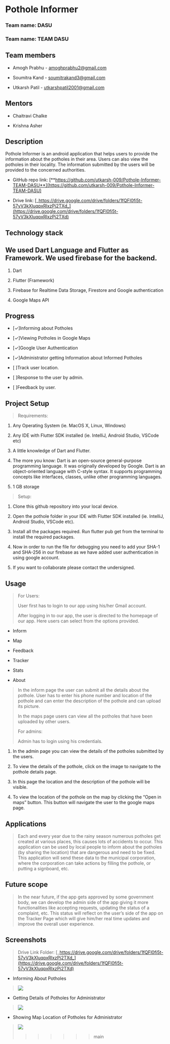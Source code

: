 # Pothole Informer

### Team name: DASU

### Team name: TEAM DASU

## Team members

- Amogh Prabhu - amoghprabhu2@gmail.com

- Soumitra Kand - soumitrakand3@gmail.com

- Utkarsh Patil - utkarshpatil2001@gmail.com

## Mentors

- Chaitravi Chalke

- Krishna Asher

## Description

Pothole Informer is an android application that helps users to provide
the information about the potholes in their area. Users can also view
the potholes in their locality. The information submitted by the users
will be provided to the concerned authorities.

- GitHub repo link:
  [**https://github.com/utkarsh-009/Pothole-Informer-TEAM-DASU**](https://github.com/utkarsh-009/Pothole-Informer-TEAM-DASU)

- Drive link:
  [_https://drive.google.com/drive/folders/1fQFl0fi5t-57yV3kXluqpxRlxzPj2TXd_](https://drive.google.com/drive/folders/1fQFl0fi5t-57yV3kXluqpxRlxzPj2TXd)

## Technology stack

## We used Dart Language and Flutter as Framework. We used firebase for the backend.

1.  Dart

2.  Flutter (Framework)

3.  Firebase for Realtime Data Storage, Firestore and Google
    authentication

4.  Google Maps API

## Progress

- [✓]Informing about Potholes

- [✓]Viewing Potholes in Google Maps

- [✓]Google User Authentication

- [✓]Administrator getting Information about Informed Potholes

- [ ]Track user location.

- [ ]Response to the user by admin.

- [ ]Feedback by user.

## Project Setup

> Requirements:

1.  Any Operating System (ie. MacOS X, Linux, Windows)

2.  Any IDE with Flutter SDK installed (ie. IntelliJ, Android Studio, VSCode etc)

3.  A little knowledge of Dart and Flutter.

4.  The more you know: Dart is an open-source general-purpose programming language. It was originally developed by Google. Dart is an object-oriented language with C-style syntax. It supports programming concepts like interfaces, classes, unlike other programming languages.

5.  1 GB storage

> Setup:

1.  Clone this github repository into your local device.

2.  Open the pothole folder in your IDE with Flutter SDK installed (ie. IntelliJ, Android Studio, VSCode etc).

3.  Install all the packages required. Run flutter pub get from the terminal to install the required packages.

4.  Now in order to run the file for debugging you need to add your SHA-1 and SHA-256 in our firebase as we have added user authentication in using google account.

5.  If you want to collaborate please contact the undersigned.

## Usage

> For Users:
>
> User first has to login to our app using his/her Gmail account.
>
> After logging in to our app, the user is directed to the homepage of
> our app. Here users can select from the options provided.

- Inform

- Map

- Feedback

- Tracker

- Stats

- About

> In the inform page the user can submit all the details about the
> pothole. User has to enter his phone number and location of the
> pothole and can enter the description of the pothole and can upload
> its picture.
>
> In the maps page users can view all the potholes that have been
> uploaded by other users.
>
> For admins:
>
> Admin has to login using his credentials.

1.  In the admin page you can view the details of the potholes submitted
    by the users.

2.  To view the details of the pothole, click on the image to navigate
    to the pothole details page.

3.  In this page the location and the description of the pothole will
    be visible.

4.  To view the location of the pothole on the map by clicking the “Open
    in maps” button. This button will navigate the user to the google
    maps page.

## Applications

> Each and every year due to the rainy season numerous potholes get
> created at various places, this causes lots of accidents to occur.
> This application can be used by local people to inform about the
> potholes (by sharing the location) that are dangerous and need to be
> fixed. This application will send these data to the municipal
> corporation, where the corporation can take actions by filling the
> pothole, or putting a signboard, etc.

## Future scope

> In the near future, if the app gets approved by some government body, we
> can develop the admin side of the app giving it more functionalities
> like accepting requests, updating the status of a complaint, etc. This
> status will reflect on the user’s side of the app on the Tracker Page
> which will give him/her real time updates and improve the overall user
> experience.

## Screenshots

> Drive Link Folder:
> [_https://drive.google.com/drive/folders/1fQFl0fi5t-57yV3kXluqpxRlxzPj2TXd_](https://drive.google.com/drive/folders/1fQFl0fi5t-57yV3kXluqpxRlxzPj2TXd)

- Informing About Potholes

> ![](Images/image1.jpg)

- Getting Details of Potholes for Administrator

> ![](Images/image2.jpg)

- Showing Map Location of Potholes for Administrator

> ![](Images/image3.jpg)
>
> > > > > > > main
